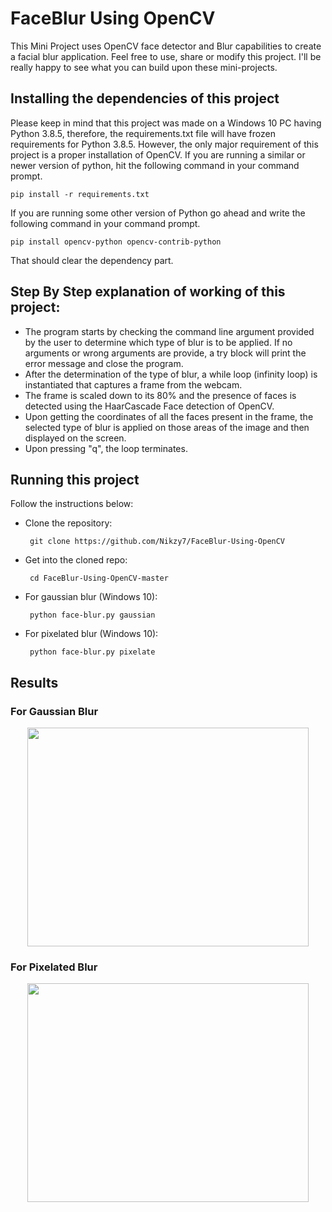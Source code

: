 # FaceBlur Using OpenCV
This Mini Project uses OpenCV face detector and Blur capabilities to create a facial blur application. Feel free to use, share or modify this project. I'll be really happy to see what you can build upon these mini-projects.

## Installing the dependencies of this project
Please keep in mind that this project was made on a Windows 10 PC having Python 3.8.5, therefore, the requirements.txt file will have frozen requirements for Python 3.8.5. However, the only major requirement of this project is a proper installation of OpenCV. If you are running a similar or newer version of python, hit the following command in your command prompt.

    pip install -r requirements.txt
    
If you are running some other version of Python go ahead and write the following command in your command prompt.

    pip install opencv-python opencv-contrib-python

That should clear the dependency part.

## Step By Step explanation of working of this project:
* The program starts by checking the command line argument provided by the user to determine which type of blur is to be applied. If no arguments or wrong arguments are provide, a try block will print the error message and close the program.
* After the determination of the type of blur, a while loop (infinity loop) is instantiated that captures a frame from the webcam.
* The frame is scaled down to its 80% and the presence of faces is detected using the HaarCascade Face detection of OpenCV.
* Upon getting the coordinates of all the faces present in the frame, the selected type of blur is applied on those areas of the image and then displayed on the screen.
* Upon pressing "q", the loop terminates.

## Running this project
Follow the instructions below:
   * Clone the repository:
            
          git clone https://github.com/Nikzy7/FaceBlur-Using-OpenCV
   * Get into the cloned repo:
   
          cd FaceBlur-Using-OpenCV-master
   * For gaussian blur (Windows 10):
   
          python face-blur.py gaussian
   * For pixelated blur (Windows 10):
   
          python face-blur.py pixelate
          
## Results
### For Gaussian Blur
<p align="center">
<img src="gaussian_result.gif" width="450" height="350">
</p>

### For Pixelated Blur
<p align="center">
<img src="pixelate_result.gif" width="450" height="350">
</p>
